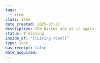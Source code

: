 ```yaml
---
tags:
  - item
class: Item
date_created: 2025-07-27
description: The Nisses are at it again.
status: ❓ missing
inside_of: "[[Living room]]"
type: junk
has_receipt: false
date_acquired:
---
```

